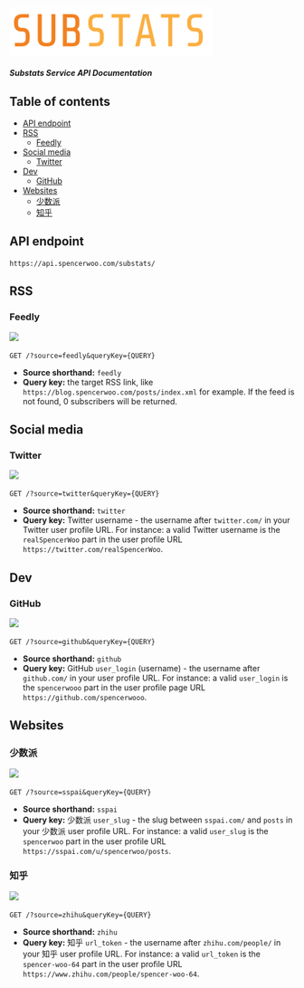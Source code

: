 <img src="../assets/substats.svg" alt="substats-logo" width="360px" height="auto" />

<h5>Substats Service API Documentation</h5>

<h2>Table of contents</h2>

- [API endpoint](#api-endpoint)
- [RSS](#rss)
  - [Feedly](#feedly)
- [Social media](#social-media)
  - [Twitter](#twitter)
- [Dev](#dev)
  - [GitHub](#github)
- [Websites](#websites)
  - [少数派](#%e5%b0%91%e6%95%b0%e6%b4%be)
  - [知乎](#%e7%9f%a5%e4%b9%8e)

## API endpoint

```
https://api.spencerwoo.com/substats/
```

## RSS

### Feedly

[![](https://img.shields.io/badge/dynamic/json?label=Feedly%20RSS%20Subscribers&query=%24.data.totalSubs&url=https%3A%2F%2Fapi.spencerwoo.com%2Fsubstats%2F%3Fsource%3Dfeedly%26queryKey%3Dhttps%3A%2F%2Fblog.spencerwoo.com%2Fposts%2Findex.xml&color=2bb24c&logo=feedly)](https://api.spencerwoo.com/substats/?source=feedly&queryKey=https://blog.spencerwoo.com/posts/index.xml)

```http
GET /?source=feedly&queryKey={QUERY}
```

- **Source shorthand:** `feedly`
- **Query key:** the target RSS link, like `https://blog.spencerwoo.com/posts/index.xml` for example. If the feed is not found, 0 subscribers will be returned.

## Social media

### Twitter

[![](https://img.shields.io/badge/dynamic/json?label=Twitter%20Followers&query=%24.data.totalSubs&url=https%3A%2F%2Fapi.spencerwoo.com%2Fsubstats%2F%3Fsource%3Dtwitter%26queryKey%3DrealSpencerWoo&color=1da1f2&logo=twitter)](https://api.spencerwoo.com/substats/?source=twitter&queryKey=realSpencerWoo)

```http
GET /?source=twitter&queryKey={QUERY}
```

- **Source shorthand:** `twitter`
- **Query key:** Twitter username - the username after `twitter.com/` in your Twitter user profile URL. For instance: a valid Twitter username is the `realSpencerWoo` part in the user profile URL `https://twitter.com/realSpencerWoo`.

## Dev

### GitHub

[![](https://img.shields.io/badge/dynamic/json?label=GitHub%20Followers&query=%24.data.totalSubs&url=https%3A%2F%2Fapi.spencerwoo.com%2Fsubstats%2F%3Fsource%3Dgithub%26queryKey%3Dspencerwooo&color=black&logo=github)](https://api.spencerwoo.com/substats/?source=github&queryKey=spencerwooo)

```http
GET /?source=github&queryKey={QUERY}
```

- **Source shorthand:** `github`
- **Query key:** GitHub `user_login` (username) - the username after `github.com/` in your user profile URL. For instance: a valid `user_login` is the `spencerwooo` part in the user profile page URL `https://github.com/spencerwooo`.

## Websites

### 少数派

[![](https://img.shields.io/badge/dynamic/json?label=%E5%B0%91%E6%95%B0%E6%B4%BE%E5%85%B3%E6%B3%A8&query=%24.data.totalSubs&url=https%3A%2F%2Fapi.spencerwoo.com%2Fsubstats%2F%3Fsource%3Dsspai%26queryKey%3Dspencerwoo&color=d71a1b)](https://api.spencerwoo.com/substats/?source=sspai&queryKey=spencerwoo)

```http
GET /?source=sspai&queryKey={QUERY}
```

- **Source shorthand:** `sspai`
- **Query key:** 少数派 `user_slug` - the slug between `sspai.com/` and `posts` in your 少数派 user profile URL. For instance: a valid `user_slug` is the `spencerwoo` part in the user profile URL `https://sspai.com/u/spencerwoo/posts`.

### 知乎

[![](https://img.shields.io/badge/dynamic/json?color=0084ff&label=%E7%9F%A5%E4%B9%8E%E5%85%B3%E6%B3%A8&query=%24.data.totalSubs&url=https%3A%2F%2Fapi.spencerwoo.com%2Fsubstats%2F%3Fsource%3Dzhihu%26queryKey%3Dspencer-woo-64)](https://api.spencerwoo.com/substats/?source=zhihu&queryKey=spencer-woo-64)

```http
GET /?source=zhihu&queryKey={QUERY}
```

- **Source shorthand:** `zhihu`
- **Query key:** 知乎 `url_token` - the username after `zhihu.com/people/` in your 知乎 user profile URL. For instance: a valid `url_token` is the `spencer-woo-64` part in the user profile URL `https://www.zhihu.com/people/spencer-woo-64`.
